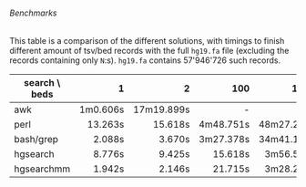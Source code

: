 ###### Benchmarks

This table is a comparison of the different solutions, with timings to finish different amount of tsv/bed records with the full `hg19.fa` file (excluding the records containing only `N`:s). `hg19.fa` contains 57'946'726 such records.

| search \ beds |     1     |      2     |    100    |    1000    |
|---------------|----------:|-----------:|----------:|-----------:|
| awk           | 1m0.606s  | 17m19.899s |     -     |      -     |
| perl          |  13.263s  |    15.618s | 4m48.751s | 48m27.267s |
| bash/grep     |   2.088s  |     3.670s | 3m27.378s | 34m41.129s |
| hgsearch      |   8.776s  |     9.425s |   15.618s |  3m56.508s |
| hgsearchmm    |   1.942s  |     2.146s |   21.715s |  3m28.265s |
